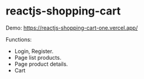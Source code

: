 # reactjs-shopping-cart
Demo: https://reactjs-shopping-cart-one.vercel.app/

Functions:
- Login, Register.
- Page list products.
- Page product details.
- Cart
